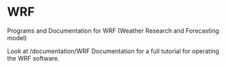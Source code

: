 # WRF
Programs and Documentation for WRF (Weather Research and Forecasting model)

Look at /documentation/WRF Documentation for a full tutorial for operating the WRF software.
